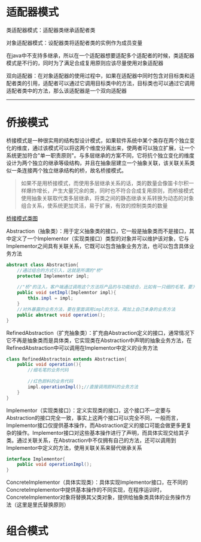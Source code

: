 # 适配器模式
类适配器模式：适配器类继承适配者类

对象适配器模式：设配器类将适配者类的实例作为成员变量

在java中不支持多继承，所以在一个适配器想要适配多个适配者的时候，类适配器模式是不行的，同时为了满足合成复用原则应该尽量使用对象适配器

双向适配器：在对象适配器的使用过程中，如果在适配器中同时包含对目标类和适配者类的引用，适配者可以通过它调用目标类中的方法，目标类也可以通过它调用适配者类中的方法，那么该适配器是一个双向适配器

---
# 侨接模式
桥接模式是一种很实用的结构型设计模式，如果软件系统中某个类存在两个独立变化的维度，通过该模式可以将这两个维度分离出来，使两者可以独立扩展，让一个系统更加符合"单一职责原则"。与多层继承的方案不同，它将抗个独立变化的维度设计为两个独立的继承等级结构，并且在抽象层建立一个抽象关联，该关联关系类似一条连接两个独立继承结构的桥，故名桥接模式。
> 如果不是用桥接模式，而使用多层继承关系的话，类的数量会像笛卡尔积一样爆炸增长，产生大量冗余的类，同时也不符合合成复用原则，而桥接模式使用抽象关联取代类多层继承，将类之间的静态继承关系转换为动态的对象组合关系，使系统更加灵活，易于扩展，有效的控制类类的数量

[桥接模式类图](./img/桥接（bridge）模式类图.png)

Abstraction（抽象类）：用于定义抽象类的接口，它一般是抽象类而不是接口，其中定义了一个Implementor（实现类接口）类型的对象并可以维护该对象，它与Implementor之间具有关联关系，它既可以包含抽象业务方法，也可以包含具体业务方法

```java
abstract class Abstraction{
    //通过组合的方式引入，这就是所谓的"桥"
    protected Implementor impl;
    
    //"桥"的注入，客户端通过调用这个方法将产品的与功能结合，比如有一只细的毛笔，要为这个毛笔选择颜色，颜色作和笔的粗细两个维度是分离的，通过调用细毛笔的setImpl（redImpl）就可以得到一只蘸料为红颜色的细毛笔
    public void setImpl(Implemntor impl){
        this.impl = impl;
    }
    //对外暴露的业务方法，要在里面调用impl的方法，再加上自己本身的业务方法
    public abstract void operation();
}
```

RefinedAbstraction（扩充抽象类）：扩充由Abstraction定义的接口，通常情况下它不再是抽象类而是具体类，它实现类在Abstraction中声明的抽象业务方法，在RefinedAbstraction中可以调用在Implementor中定义的业务方法

```java
class RefinedAbstractoin extends Abstraction{
    public void operation(){
        //细毛笔的业务代码
        
        //红色颜料的业务代码
        impl.operationImpl();//直接调用颜料的业务方法
    }
}
```

Implementor（实现类接口）：定义实现类的接口，这个接口不一定要与Abstraction的接口完全一致，事实上这两个接口可以完全不同，一般而言，Implementor接口仅提供基本操作，而Abstraction定义的接口可能会做更多更复杂的操作。Implementor接口对这些基本操作进行了声明，而具体实现交给其子类。通过关联关系，在Abstraction中不仅拥有自己的方法，还可以调用到Implementor中定义的方法，使用关联关系来替代继承关系

```java
interface Implementor{
    public void operationImpl();
}
```

ConcreteImplementor（具体实现类）：具体实现Implementor接口，在不同的ConcreteImplementor中提供基本操作的不同实现，在程序运训时，ConcreteImplementor对象将替换其父类对象，提供给抽象类具体的业务操作方法（这里是里氏替换原则）

# 组合模式



